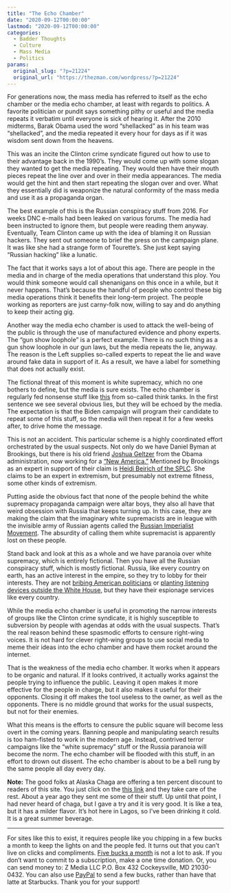 ```yaml
---
title: "The Echo Chamber"
date: "2020-09-12T00:00:00"
lastmod: "2020-09-12T00:00:00"
categories:
  - Badder Thoughts
  - Culture
  - Mass Media
  - Politics
params:
  original_slug: "?p=21224"
  original_url: "https://thezman.com/wordpress/?p=21224"
---
```


For generations now, the mass media has referred to itself as the echo
chamber or the media echo chamber, at least with regards to politics. A
favorite politician or pundit says something pithy or useful and the
media repeats it verbatim until everyone is sick of hearing it. After
the 2010 midterms, Barak Obama used the word “shellacked” as in his team
was “shellacked”, and the media repeated it every hour for days as if it
was wisdom sent down from the heavens.

This was an incite the Clinton crime syndicate figured out how to use to
their advantage back in the 1990’s. They would come up with some slogan
they wanted to get the media repeating. They would then have their mouth
pieces repeat the line over and over in their media appearances. The
media would get the hint and then start repeating the slogan over and
over. What they essentially did is weaponize the natural conformity of
the mass media and use it as a propaganda organ.

The best example of this is the Russian conspiracy stuff from 2016. For
weeks DNC e-mails had been leaked on various forums. The media had been
instructed to ignore them, but people were reading them anyway.
Eventually, Team Clinton came up with the idea of blaming it on Russian
hackers. They sent out someone to brief the press on the campaign plane.
It was like she had a strange form of Tourette’s. She just kept saying
“Russian hacking” like a lunatic.

The fact that it works says a lot of about this age. There are people in
the media and in charge of the media operations that understand this
ploy. You would think someone would call shenanigans on this once in a
while, but it never happens. That’s because the handful of people who
control these big media operations think it benefits their long-term
project. The people working as reporters are just carny-folk now,
willing to say and do anything to keep their acting gig.

Another way the media echo chamber is used to attack the well-being of
the public is through the use of manufactured evidence and phony
experts. The “gun show loophole” is a perfect example. There is no such
thing as a gun show loophole in our gun laws, but the media repeats the
lie, anyway. The reason is the Left supplies so-called experts to repeat
the lie and wave around fake data in support of it. As a result, we have
a label for something that does not actually exist.

The fictional threat of this moment is white supremacy, which no one
bothers to define, but the media is sure exists. The echo chamber is
regularly fed nonsense stuff like
[this](https://www.brookings.edu/blog/order-from-chaos/2020/08/11/how-a-new-administration-might-better-fight-white-supremacist-violence/)
from so-called think tanks. In the first sentence we see several obvious
lies, but they will be echoed by the media. The expectation is that the
Biden campaign will program their candidate to repeat some of this
stuff, so the media will then repeat it for a few weeks after, to drive
home the message.

This is not an accident. This particular scheme is a highly coordinated
effort orchestrated by the usual suspects. Not only do we have Daniel
Byman at Brookings, but there is his old friend <a
href="https://www.washingtonpost.com/national-security/domestic-terror--particularly-white-supremacist-violence--as-big-a-threat-as-isis-al-qaeda-dhs-says/2019/09/20/dff8aa4e-dbad-11e9-bfb1-849887369476_story.html"
rel="noopener noreferrer" target="_blank">Joshua Geltzer</a> from the
Obama administration, now working for a
<a href="https://www.newamerica.org/our-people/joshua-geltzer/"
rel="noopener noreferrer" target="_blank">“New America.”</a> Mentioned
by Brookings as an expert in support of their claim is
<a href="https://www.splcenter.org/about/staff/heidi-beirich"
rel="noopener noreferrer" target="_blank">Heidi Beirich of the SPLC</a>.
She claims to be an expert in extremism, but presumably not extreme
fitness, some other kinds of extremism.

Putting aside the obvious fact that none of the people behind the white
supremacy propaganda campaign were altar boys, they also all have that
weird obsession with Russia that keeps turning up. In this case, they
are making the claim that the imaginary white supremacists are in league
with the invisible army of Russian agents called the <a
href="https://www.nytimes.com/2020/04/06/us/politics/terrorist-label-white-supremacy-Russian-Imperial-Movement.html?referringSource=articleShare"
rel="noopener noreferrer" target="_blank">Russian Imperialist
Movement</a>. The absurdity of calling them white supremacist is
apparently lost on these people.

Stand back and look at this as a whole and we have paranoia over white
supremacy, which is entirely fictional. Then you have all the Russian
conspiracy stuff, which is mostly fictional. Russia, like every country
on earth, has an active interest in the empire, so they try to lobby for
their interests. They are not
<a href="https://youtu.be/XytkI7afHcQ" rel="noopener noreferrer"
target="_blank">bribing American politicians</a> or <a
href="https://www.politico.com/story/2019/09/12/israel-white-house-spying-devices-1491351"
rel="noopener noreferrer" target="_blank">planting listening devices
outside the White House</a>, but they have their espionage services like
every country.

While the media echo chamber is useful in promoting the narrow interests
of groups like the Clinton crime syndicate, it is highly susceptible to
subversion by people with agendas at odds with the usual suspects.
That’s the real reason behind these spasmodic efforts to censure
right-wing voices. It is not hard for clever right-wing groups to use
social media to meme their ideas into the echo chamber and have them
rocket around the internet.

That is the weakness of the media echo chamber. It works when it appears
to be organic and natural. If it looks contrived, it actually works
against the people trying to influence the public. Leaving it open makes
it more effective for the people in charge, but it also makes it useful
for their opponents. Closing it off makes the tool useless to the owner,
as well as the opponents. There is no middle ground that works for the
usual suspects, but not for their enemies.

What this means is the efforts to censure the public square will become
less overt in the coming years. Banning people and manipulating search
results is too ham-fisted to work in the modern age. Instead, contrived
terror campaigns like the “white supremacy” stuff or the Russia paranoia
will become the norm. The echo chamber will be flooded with this stuff,
in an effort to drown out dissent. The echo chamber is about to be a
bell rung by the same people all day every day.

**Note:** The good folks at Alaska Chaga are offering a ten percent
discount to readers of this site. You just click on the
<a href="https://alaskachaga.us/discount/ZMAN" rel="noopener noreferrer"
target="_blank">this link</a> and they take care of the rest. About a
year ago they sent me some of their stuff. Up until that point, I had
never heard of chaga, but I gave a try and it is very good. It is like a
tea, but it has a milder flavor. It’s hot here in Lagos, so I’ve been
drinking it cold. It is a great summer beverage.

------------------------------------------------------------------------

For sites like this to exist, it requires people like you chipping in a
few bucks a month to keep the lights on and the people fed. It turns out
that you can’t live on clicks and compliments.
<a href="https://www.subscribestar.com/the-z-blog"
rel="noopener noreferrer" target="_blank">Five bucks a month</a> is not
a lot to ask. If you don’t want to commit to a subscription, make a one
time donation. Or, you can send money to: Z Media LLC P.O. Box 432
Cockeysville, MD 21030-0432. You can also use <a
href="https://www.paypal.com/cgi-bin/webscr?cmd=_s-xclick&amp;hosted_button_id=UDAS2Q8JYA6CN&amp;source=url"
rel="noopener noreferrer" target="_blank">PayPal</a> to send a few
bucks, rather than have that latte at Starbucks. Thank you for your
support!
